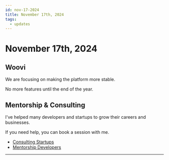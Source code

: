 ```yaml
---
id: nov-17-2024
title: November 17th, 2024
tags:
  - updates
---
```


# November 17th, 2024

## Woovi

We are focusing on making the platform more stable.

No more features until the end of the year.

## Mentorship & Consulting

I've helped many developers and startups to grow their careers and businesses.

If you need help, you can book a session with me.

- [Consulting Startups](../../../paid-consulting-startups.mdx)
- [Mentorship Developers](../../../paid-mentorship-developers.mdx)

---
